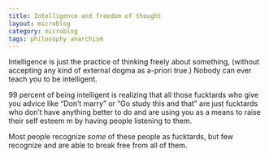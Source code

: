 ```yaml
---
title: Intelligence and freedom of thought
layout: microblog
category: microblog
tags: philosophy anarchism
---
```


Intelligence is just the practice  of thinking freely about something, (without accepting any kind of external dogma as a-priori true.) Nobody can ever teach you to be intelligent.

99 percent of being intelligent is realizing that all those fucktards who give you advice like “Don’t marry” or “Go study this and that” are just fucktards who don’t have anything better to do and are using you as a means to raise their self esteem m by having people listening to them. 

Most people recognize *some* of these people as fucktards, but few recognize and are able to break free from all of them.

